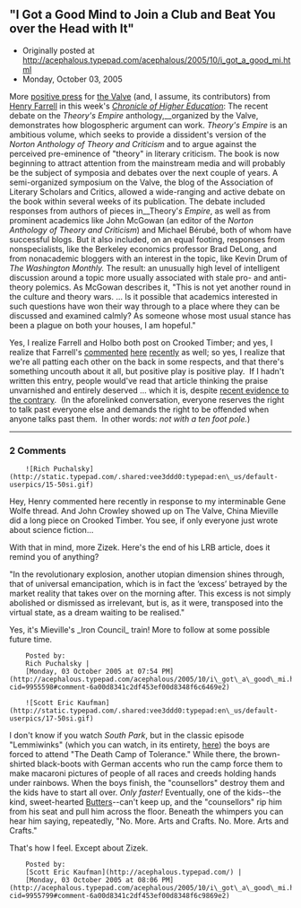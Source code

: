 ## "I Got a Good Mind to Join a Club and Beat You over the Head with It"

 * Originally posted at http://acephalous.typepad.com/acephalous/2005/10/i_got_a_good_mi.html
 * Monday, October 03, 2005



More [positive press](http://chronicle.com/weekly/v52/i07/07b01401.htm) for [the Valve](http://www.thevalve.org/) (and, I assume, its contributors) from [Henry Farrell](http://crookedtimber.org/) in this week's [_Chronicle of Higher Education_](http://chronicle.com/):
The recent debate on the _Theory's Empire_ anthology,__organized by the Valve, demonstrates how blogospheric argument can work. _Theory's Empire_ is an ambitious volume, which seeks to provide a dissident's version of the _Norton Anthology of Theory and Criticism_
and to argue against the perceived pre-eminence of "theory" in literary
criticism. The book is now beginning to attract attention from the
mainstream media and will probably be the subject of symposia and
debates over the next couple of years. A semi-organized symposium on
the Valve, the blog of the Association of Literary Scholars and
Critics, allowed a wide-ranging and active debate on the book within
several weeks of its publication. The debate included responses from
authors of pieces in__Theory'_s Empire_, as well as from prominent academics like John McGowan (an editor of the _Norton Anthology of Theory and Criticism_)
and Michael Bérubé, both of whom have successful blogs. But it also
included, on an equal footing, responses from nonspecialists, like the
Berkeley economics professor Brad DeLong, and from nonacademic bloggers
with an interest in the topic, like Kevin Drum of _The Washington Monthly._
The result: an unusually high level of intelligent discussion around a
topic more usually associated with stale pro- and anti-theory polemics.
As McGowan describes it, "This is not yet another round in the culture
and theory wars. ... Is it possible that academics interested in such
questions have won their way through to a place where they can be
discussed and examined calmly? As someone whose most usual stance has
been a plague on both your houses, I am hopeful."

Yes, I realize Farrell and Holbo both post on Crooked Timber; and yes, I realize that Farrell's [commented](http://acephalous.typepad.com/acephalous/2005/09/rich\_on\_wolfe.html#comment-9764824) [here](http://acephalous.typepad.com/acephalous/2005/09/rich\_on\_wolfe.html#comment-9809757) [recently](http://acephalous.typepad.com/acephalous/2005/09/rich\_on\_wolfe.html#comment-9841662) as well; so yes, I realize that we're all patting each other on the back in some respects, and that there's something uncouth about it all, but positive play is positive play.  If I hadn't written this entry, people would've read that article thinking the praise unvarnished and entirely deserved ... which it is, despite [recent evidence to the contrary](http://www.thevalve.org/go/valve/article/all\_sorels\_fault/).  (In the aforelinked conversation, everyone reserves the right to talk past everyone else and demands the right to be offended when anyone talks past them.  In other words: _not with a ten foot pole._)

		

* * *

### 2 Comments 

		

                
[]()

	

		![Rich Puchalsky](http://static.typepad.com/.shared:vee3ddd0:typepad:en\_us/default-userpics/15-50si.gif)
	

	

		

Hey, Henry commented here recently in response to my interminable Gene Wolfe thread.  And John Crowley showed up on The Valve, China Mieville did a long piece on Crooked Timber.  You see, if only everyone just wrote about science fiction...

With that in mind, more Zizek.  Here's the end of his LRB article, does it remind you of anything?

"In the revolutionary explosion, another utopian dimension shines through, that of universal emancipation, which is in fact the ‘excess’ betrayed by the market reality that takes over on the morning after. This excess is not simply abolished or dismissed as irrelevant, but is, as it were, transposed into the virtual state, as a dream waiting to be realised."

Yes, it's Mieville's \_Iron Council\_ train!  More to follow at some possible future time.

	

		Posted by:
		Rich Puchalsky |
		[Monday, 03 October 2005 at 07:54 PM](http://acephalous.typepad.com/acephalous/2005/10/i\_got\_a\_good\_mi.html?cid=9955598#comment-6a00d8341c2df453ef00d8348f6c6469e2)

[]()

	

		![Scott Eric Kaufman](http://static.typepad.com/.shared:vee3ddd0:typepad:en\_us/default-userpics/17-50si.gif)
	

	

		

I don't know if you watch _South Park_, but in the classic episode "Lemmiwinks" (which you can watch, in its entirety, [here](http://homepage.mac.com/sthompson/iMovieTheater13.html)) the boys are forced to attend "The Death Camp of Tolerance."  While there, the brown-shirted black-boots with German accents who run the camp force them to make macaroni pictures of people of all races and creeds holding hands under rainbows.  When the boys finish, the "counsellors" destroy them and the kids have to start all over.  _Only faster!_ Eventually, one of the kids--the kind, sweet-hearted [Butters](http://upload.wikimedia.org/wikipedia/en/f/fd/Butters\_South\_Park.jpg)--can't keep up, and the "counsellors" rip him from his seat and pull him across the floor.  Beneath the whimpers you can hear him saying, repeatedly, "No.  More.  Arts and Crafts.  No.  More.  Arts and Crafts."

That's how I feel.  Except about Zizek.

	

		Posted by:
		[Scott Eric Kaufman](http://acephalous.typepad.com/) |
		[Monday, 03 October 2005 at 08:06 PM](http://acephalous.typepad.com/acephalous/2005/10/i\_got\_a\_good\_mi.html?cid=9955799#comment-6a00d8341c2df453ef00d8348f6c9869e2)

		

        